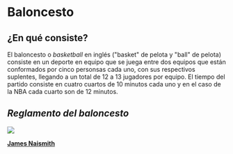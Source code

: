 # Baloncesto 

## ¿En qué consiste?  
El baloncesto o _basketball_ en inglés ("basket" de pelota y "ball" de pelota) consiste en un deporte en equipo que se juega entre dos equipos que están conformados por cinco personsas cada uno, con sus respectivos suplentes, llegando a un total de 12 a 13 jugadores por equipo. El tiempo del partido consiste en cuatro cuartos de 10 minutos cada uno y en el caso de la NBA cada cuarto son de 12 minutos.  

## _Reglamento del baloncesto_

![](https://as01.epimg.net/baloncesto/imagenes/2015/05/29/nba/1432891458_126506_1432891490_noticia_grande.jpg)

[**James Naismith**](https://es.wikipedia.org/wiki/James_Naismith) 
